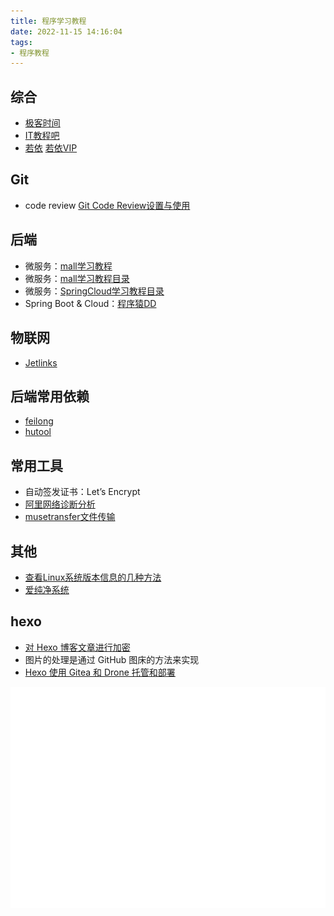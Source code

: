 ```yaml
---
title: 程序学习教程
date: 2022-11-15 14:16:04
tags:
- 程序教程
---
```


## 综合
* <a href="https://time.geekbang.org/">极客时间</a>
* <a href="https://www.itjc8.com/">IT教程吧</a>
* <a href="http://doc.ruoyi.vip/">若依</a> <a href="http://v.ruoyi.vip/">若依VIP</a>

## Git
* code review <a href="https://cloud.tencent.com/developer/article/1362941">Git Code Review设置与使用</a>

## 后端
* 微服务：<a href="https://www.macrozheng.com">mall学习教程</a>
* 微服务：<a href="https://mp.weixin.qq.com/s/s_dKL9aAFXgtQi0VO1Ovdw">mall学习教程目录</a>
* 微服务：<a href="https://mp.weixin.qq.com/s/SWp3Q0l2HAzy4mKaAYzZdA">SpringCloud学习教程目录</a>
* Spring Boot & Cloud：<a href="https://blog.didispace.com/">程序猿DD</a>

## 物联网
* <a href="https://www.jetlinks.cn/">Jetlinks</a>

## 后端常用依赖
* <a href="http://feilong-core.mydoc.io/">feilong</a>
* <a href="https://www.hutool.cn/">hutool</a>

## 常用工具
* 自动签发证书：Let’s Encrypt
* <a href="https://boce.aliyun.com/home">阿里网络诊断分析</a>
* <a href="https://musetransfer.com/">musetransfer文件传输</a>

## 其他
* <a href="https://blog.csdn.net/majianting/article/details/122694130">查看Linux系统版本信息的几种方法</a>
* <a href="http://www.aichunjing.com/">爱纯净系统</a>

## hexo
* <a href="https://zhuanlan.zhihu.com/p/113235573">对 Hexo 博客文章进行加密</a>
* 图片的处理是通过 GitHub 图床的方法来实现
* <a href="https://egbw.net/posts/f4d7cc93/">Hexo 使用 Gitea 和 Drone 托管和部署</a>



![image-20221118084454727](https://raw.githubusercontent.com/anmeng777/asset/master/img/202211180844133.png)